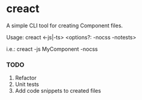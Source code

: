 # creact

A simple CLI tool for creating Component files.

Usage: creact <-js|-ts> <ComponentName> <options?: -nocss -notests>
  
i.e.: creact -js MyComponent -nocss
  
  
 ### TODO
  1. Refactor
  2. Unit tests
  3. Add code snippets to created files
